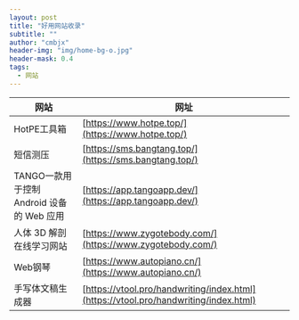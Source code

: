 ```yaml
---
layout: post
title: "好用网站收录"
subtitle: ""
author: "cmbjx"
header-img: "img/home-bg-o.jpg"
header-mask: 0.4
tags:
  - 网站
---
```



<b>网站</b>     | <b>网址</b>
-------- | -----
HotPE工具箱    | [https://www.hotpe.top/](https://www.hotpe.top/)
短信测压  | [https://sms.bangtang.top/](https://sms.bangtang.top/)
TANGO一款用于控制 Android 设备的 Web 应用| [https://app.tangoapp.dev/](https://app.tangoapp.dev/)
人体 3D 解剖在线学习网站 | [https://www.zygotebody.com/](https://www.zygotebody.com/)
Web钢琴 | [https://www.autopiano.cn/](https://www.autopiano.cn/)
手写体文稿生成器 | [https://vtool.pro/handwriting/index.html](https://vtool.pro/handwriting/index.html)
